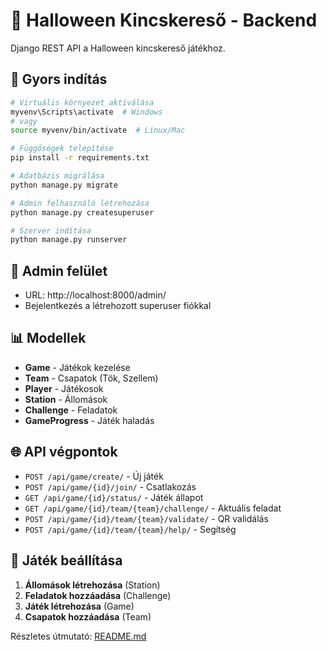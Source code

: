 # 🎃 Halloween Kincskereső - Backend

Django REST API a Halloween kincskereső játékhoz.

## 🚀 Gyors indítás

```bash
# Virtuális környezet aktiválása
myvenv\Scripts\activate  # Windows
# vagy
source myvenv/bin/activate  # Linux/Mac

# Függőségek telepítése
pip install -r requirements.txt

# Adatbázis migrálása
python manage.py migrate

# Admin felhasználó létrehozása
python manage.py createsuperuser

# Szerver indítása
python manage.py runserver
```

## 🔧 Admin felület

- URL: http://localhost:8000/admin/
- Bejelentkezés a létrehozott superuser fiókkal

## 📊 Modellek

- **Game** - Játékok kezelése
- **Team** - Csapatok (Tök, Szellem)
- **Player** - Játékosok
- **Station** - Állomások
- **Challenge** - Feladatok
- **GameProgress** - Játék haladás

## 🌐 API végpontok

- `POST /api/game/create/` - Új játék
- `POST /api/game/{id}/join/` - Csatlakozás
- `GET /api/game/{id}/status/` - Játék állapot
- `GET /api/game/{id}/team/{team}/challenge/` - Aktuális feladat
- `POST /api/game/{id}/team/{team}/validate/` - QR validálás
- `POST /api/game/{id}/team/{team}/help/` - Segítség

## 🎯 Játék beállítása

1. **Állomások létrehozása** (Station)
2. **Feladatok hozzáadása** (Challenge)
3. **Játék létrehozása** (Game)
4. **Csapatok hozzáadása** (Team)

Részletes útmutató: [README.md](../README.md)
